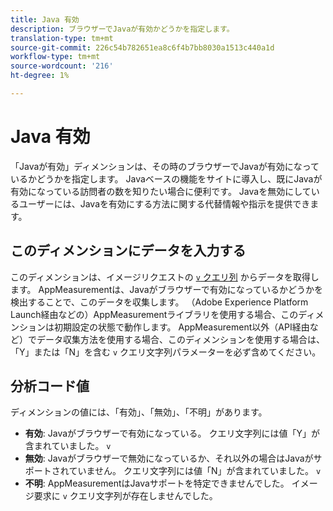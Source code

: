 ```yaml
---
title: Java 有効
description: ブラウザーでJavaが有効かどうかを指定します。
translation-type: tm+mt
source-git-commit: 226c54b782651ea8c6f4b7bb8030a1513c440a1d
workflow-type: tm+mt
source-wordcount: '216'
ht-degree: 1%

---
```



# Java 有効

「Javaが有効」ディメンションは、その時のブラウザーでJavaが有効になっているかどうかを指定します。 Javaベースの機能をサイトに導入し、既にJavaが有効になっている訪問者の数を知りたい場合に便利です。 Javaを無効にしているユーザーには、Javaを有効にする方法に関する代替情報や指示を提供できます。

## このディメンションにデータを入力する

このディメンションは、イメージリクエストの [`v` クエリ列](/help/implement/validate/query-parameters.md) からデータを取得します。 AppMeasurementは、Javaがブラウザーで有効になっているかどうかを検出することで、このデータを収集します。 （Adobe Experience Platform Launch経由などの）AppMeasurementライブラリを使用する場合、このディメンションは初期設定の状態で動作します。 AppMeasurement以外（API経由など）でデータ収集方法を使用する場合、このディメンションを使用する場合は、「Y」または「N」を含む `v` クエリ文字列パラメーターを必ず含めてください。

## 分析コード値

ディメンションの値には、「有効」、「無効」、「不明」があります。

* **有効**: Javaがブラウザーで有効になっている。 クエリ文字列には値「Y」が含まれていました。 `v`
* **無効**: Javaがブラウザーで無効になっているか、それ以外の場合はJavaがサポートされていません。 クエリ文字列には値「N」が含まれていました。 `v`
* **不明**: AppMeasurementはJavaサポートを特定できませんでした。 イメージ要求に `v` クエリ文字列が存在しませんでした。

